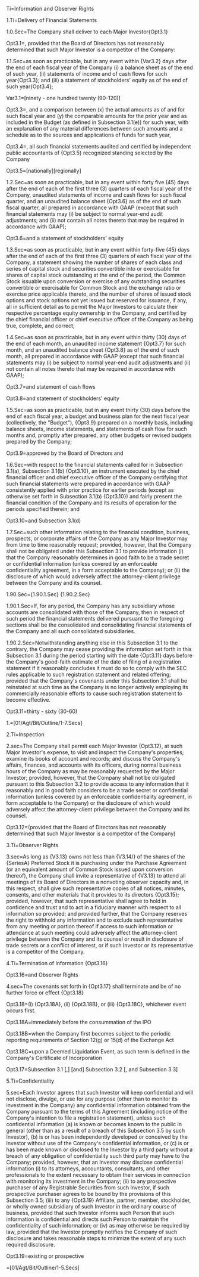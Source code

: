 Ti=Information and Observer Rights

1.Ti=Delivery of Financial Statements

1.0.Sec=The Company shall deliver to each Major Investor{Opt3.1}

Opt3.1=, provided that the Board of Directors has not reasonably determined that such Major Investor is a competitor of the Company:

1.1.Sec=as soon as practicable, but in any event within {Var3.2} days after the end of each fiscal year of the Company (i) a balance sheet as of the end of such year, (ii) statements of income and of cash flows for such year{Opt3.3}; and (iii) a statement of stockholders' equity as of the end of such year{Opt3.4};

Var3.1=[ninety - one hundred twenty (90-120)]

Opt3.3=, and a comparison between (x) the actual amounts as of and for such fiscal year and (y) the comparable amounts for the prior year and as included in the Budget (as defined in Subsection 3.1(e)) for such year, with an explanation of any material differences between such amounts and a schedule as to the sources and applications of funds for such year,

Opt3.4=, all such financial statements audited and certified by independent public accountants of {Opt3.5} recognized standing selected by the Company

Opt3.5=[nationally][regionally]

1.2.Sec=as soon as practicable, but in any event within forty five (45) days after the end of each of the first three (3) quarters of each fiscal year of the Company, unaudited statements of income and cash flows for such fiscal quarter, and an unaudited balance sheet {Opt3.6} as of the end of such fiscal quarter, all prepared in accordance with GAAP (except that such financial statements may (i) be subject to normal year-end audit adjustments; and (ii) not contain all notes thereto that may be required in accordance with GAAP);

Opt3.6=and a statement of stockholders' equity

1.3.Sec=as soon as practicable, but in any event within forty-five (45) days after the end of each of the first three (3) quarters of each fiscal year of the Company, a statement showing the number of shares of each class and series of capital stock and securities convertible into or exercisable for shares of capital stock outstanding at the end of the period, the Common Stock issuable upon conversion or exercise of any outstanding securities convertible or exercisable for Common Stock and the exchange ratio or exercise price applicable thereto, and the number of shares of issued stock options and stock options not yet issued but reserved for issuance, if any, all in sufficient detail as to permit the Major Investors to calculate their respective percentage equity ownership in the Company, and certified by the chief financial officer or chief executive officer of the Company as being true, complete, and correct;

1.4.Sec=as soon as practicable, but in any event within thirty (30) days of the end of each month, an unaudited income statement {Opt3.7} for such month, and an unaudited balance sheet {Opt3.8} as of the end of such month, all prepared in accordance with GAAP (except that such financial statements may (i) be subject to normal year-end audit adjustments and (ii) not contain all notes thereto that may be required in accordance with GAAP);

Opt3.7=and statement of cash flows

Opt3.8=and statement of stockholders' equity

1.5.Sec=as soon as practicable, but in any event thirty (30) days before the end of each fiscal year, a budget and business plan for the next fiscal year (collectively, the "Budget"), {Opt3.9} prepared on a monthly basis, including balance sheets, income statements, and statements of cash flow for such months and, promptly after prepared, any other budgets or revised budgets prepared by the Company;

Opt3.9=approved by the Board of Directors and

1.6.Sec=with respect to the financial statements called for in Subsection 3.1(a), Subsection 3.1(b) {Opt3.10}, an instrument executed by the chief financial officer and chief executive officer of the Company certifying that such financial statements were prepared in accordance with GAAP consistently applied with prior practice for earlier periods (except as otherwise set forth in Subsection 3.1(b) {Opt3.10}) and fairly present the financial condition of the Company and its results of operation for the periods specified therein; and 

Opt3.10=and Subsection 3.1(d)

1.7.Sec=such other information  relating to the financial condition, business, prospects, or corporate affairs of the Company as any Major Investor may from time to time reasonably request; provided, however, that the Company shall not be obligated under this Subsection 3.1 to provide information (i) that the Company reasonably determines in good faith to be a trade secret or confidential information (unless covered by an enforceable confidentiality agreement, in a form acceptable to the Company); or (ii) the disclosure of which would adversely affect the attorney-client privilege between the Company and its counsel.

1.90.Sec={1.90.1.Sec} {1.90.2.Sec}

1.90.1.Sec=If, for any period, the Company has any subsidiary whose accounts are consolidated with those of the Company, then in respect of such period the financial statements delivered pursuant to the foregoing sections shall be the consolidated and consolidating financial statements of the Company and all such consolidated subsidiaries.   

1.90.2.Sec=Notwithstanding anything else in this Subsection 3.1 to the contrary, the Company may cease providing the information set forth in this Subsection 3.1 during the period starting with the date {Opt3.11} days before the Company's good-faith estimate of the date of filing of a registration statement if it reasonably concludes it must do so to comply with the SEC rules applicable to such registration statement and related offering; provided that the Company's covenants under this Subsection 3.1 shall be reinstated at such time as the Company is no longer actively employing its commercially reasonable efforts to cause such registration statement to become effective.

Opt3.11=thirty - sixty (30-60)

1.=[01/Agt/Bit/Outline/1-7.Secs]

2.Ti=Inspection

2.sec=The Company shall permit each Major Investor {Opt3.12}, at such Major Investor's expense, to visit and inspect the Company's properties; examine its books of account and records; and discuss the Company's affairs, finances, and accounts with its officers, during normal business hours of the Company as may be reasonably requested by the Major Investor; provided, however, that the Company shall not be obligated pursuant to this Subsection 3.2 to provide access to any information that it reasonably and in good faith considers to be a trade secret or confidential information (unless covered by an enforceable confidentiality agreement, in form acceptable to the Company) or the disclosure of which would adversely affect the attorney-client privilege between the Company and its counsel. 

Opt3.12=(provided that the Board of Directors has not reasonably determined that such Major Investor is a competitor of the Company)

3.Ti=Observer Rights

3.sec=As long as {V3.13} owns not less than {V3.14/} of the shares of the {SeriesA} Preferred Stock it is purchasing under the Purchase Agreement (or an equivalent amount of Common Stock issued upon conversion thereof), the Company shall invite a representative of {V3.13} to attend all meetings of its Board of Directors in a nonvoting observer capacity and, in this respect, shall give such representative copies of all notices, minutes, consents, and other materials that it provides to its directors {Opt3.15}; provided, however, that such representative shall agree to hold in confidence and trust and to act in a fiduciary manner with respect to all information so provided; and provided further, that the Company reserves the right to withhold any information and to exclude such representative from any meeting or portion thereof if access to such information or attendance at such meeting could adversely affect the attorney-client privilege between the Company and its counsel or result in disclosure of trade secrets or a conflict of interest, or if such Investor or its representative is a competitor of the Company.

4.Ti=Termination of Information {Opt3.16}

Opt3.16=and Observer Rights

4.sec=The covenants set forth in {Opt3.17} shall terminate and be of no further force or effect {Opt3.18}

Opt3.18=(i) {Opt3.18A}, (ii) {Opt3.18B}, or (iii) {Opt3.18C}, whichever event occurs first.

Opt3.18A=immediately before the consummation of the IPO

Opt3.18B=when the Company first becomes subject to the periodic reporting requirements of Section 12(g) or 15(d) of the Exchange Act

Opt3.18C=upon a Deemed Liquidation Event, as such term is defined in the Company's Certificate of Incorporation

Opt3.17=Subsection 3.1 [,] [and] Subsection 3.2 [, and Subsection 3.3]

5.Ti=Confidentiality

5.sec=Each Investor agrees that such Investor will keep confidential and will not disclose, divulge, or use for any purpose (other than to monitor its investment in the Company) any confidential information obtained from the Company pursuant to the terms of this Agreement (including notice of the Company's intention to file a registration statement), unless such confidential information (a) is known or becomes known to the public in general (other than as a result of a breach of this Subsection 3.5 by such Investor), (b) is or has been independently developed or conceived by the Investor without use of the Company's confidential information, or (c) is or has been made known or disclosed to the Investor by a third party without a breach of any obligation of confidentiality such third party may have to the Company; provided, however, that an Investor may disclose confidential information (i) to its attorneys, accountants, consultants, and other professionals to the extent necessary to obtain their services in connection with monitoring its investment in the Company; (ii) to any prospective purchaser of any Registrable Securities from such Investor, if such prospective purchaser agrees to be bound by the provisions of this Subsection 3.5;  (iii) to any {Opt3.19} Affiliate, partner, member, stockholder, or wholly owned subsidiary of such Investor in the ordinary course of business, provided that such Investor informs such Person that such information is confidential and directs such Person to maintain the confidentiality of such information; or (iv) as may otherwise be required by law, provided that the Investor promptly notifies the Company of such disclosure and takes reasonable steps to minimize the extent of any such required disclosure.

Opt3.19=existing or prospective

=[01/Agt/Bit/Outline/1-5.Secs]
